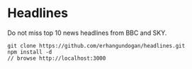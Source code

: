 # Headlines

Do not miss top 10 news headlines from BBC and SKY.

```
git clone https://github.com/erhangundogan/headlines.git
npm install -d
// browse http://localhost:3000
```